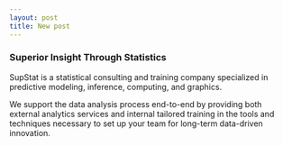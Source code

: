 ```yaml
---
layout: post
title: New post
---
```


### Superior Insight Through Statistics

SupStat is a statistical consulting and training company 
specialized in predictive modeling, inference, computing, and graphics. 

We support the data analysis process end-to-end by 
providing both external analytics services and internal tailored training in the tools 
and techniques necessary to set up your team for long-term data-driven innovation.